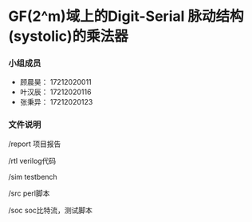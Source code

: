 # GF(2^m)域上的Digit-Serial 脉动结构(systolic)的乘法器

### 小组成员
- 顾晨昊： 17212020011
- 叶汉辰： 17212020116
- 张秉异： 17212020123


### 文件说明
/report 项目报告

/rtl verilog代码

/sim testbench

/src perl脚本

/soc soc比特流，测试脚本